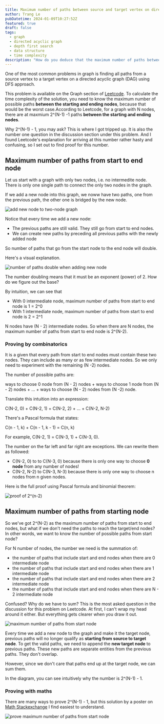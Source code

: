 ```yaml
---
title: Maximum number of paths between source and target vertex on directed acyclic graph
author: Trang Le
pubDatetime: 2024-01-09T10:27:52Z
featured: true
draft: false
tags:
  - graph
  - directed acyclic graph
  - depth first search
  - data structure
  - time complexity
description: "How do you deduce that the maximum number of paths between the starting and ending nodes in an directed acyclic graph is 2^(N-1) - 1?"
---
```


One of the most common problems in graph is finding all paths from a source vertex to a target vertex on a directed acyclic graph (DAG) using DFS approach.

This problem is available on the Graph section of [Leetcode](https://leetcode.com/problems/all-paths-from-source-to-target/editorial/). To calculate the time complexity of the solution, you need to know the maximum number of possible paths **between the starting and ending nodes**, because that would be the worst case.According to Leetcode, for a graph with N nodes, there are at maxmium 2^(N-1) -1 paths **between the starting and ending nodes**.

Why 2^(N-1) - 1, you may ask? This is where I got tripped up. It is also the number one question in the discussion section under this problem. And I found Leetcode's explanation for arriving at this number rather hasty and confusing, so I set out to find proof for this number.

## Maximum number of paths from start to end node

Let us start with a graph with only two nodes, i.e. no intermedite node. There is only one single path to connect the only two nodes in the graph.

If we add a new node into this graph, we noww have two paths, one from the previous path, the other one is bridged by the new node.

![add new node to two-node graph](../../assets/add-new-node-to-two-nodes-graph.png)

Notice that every time we add a new node:

- The previous paths are still valid. They still go from start to end nodes.
- We can create new paths by preceding all previous paths with the newly added node

So number of paths that go from the start node to the end node will double.

Here's a visual explanation.

![number of paths double when adding new node](../../assets/paths-double-when-adding-new-node.png)

The number doubling means that it must be an exponent (power) of 2. How do we figure out the base?

By intuition, we can see that

- With 0 intermediate node, maximum number of paths from start to end node is 1 = 2^0
- With 1 intermediate node, maximum number of paths from start to end node is 2 = 2^1

N nodes have (N - 2) intermediate nodes. So when there are N nodes, the maximum number of paths from start to end node is 2^(N-2).

### Proving by combinatorics

It is a given that every path from start to end nodes must contain these two nodes. They can include as many or as few intermediate nodes. So we only need to experiment with the remaining (N -2) nodes.

The number of possible paths are:

ways to choose 0 node from (N - 2) nodes + ways to choose 1 node from (N - 2) nodes + ... + ways to choose (N - 2) nodes from (N -2) node.

Translate this intuition into an expression:

C(N-2, 0) + C(N-2, 1) + C(N-2, 2) + ... + C(N-2, N-2)

There's a Pascal formula that states:

C(n - 1, k) + C(n - 1, k - 1) = C(n, k)

For example, C(N-2, 1) = C(N-3, 1) + C(N-3, 0).

The number on the far left and far right are exceptions. We can rewrite them as followed:

- C(N-2, 0) to to C(N-3, 0) because there is only one way to choose **0 node** from any number of nodes!
- C(N-2, N-2) to C(N-3, N-3) because there is only one way to choose n nodes from n given nodes.

Here is the full proof using Pascal formula and binomial theorem:

![proof of 2^(n-2)](../../assets/proving-maximum-number-of-paths-from-start-to-end-node.png)

## Maximum number of paths from starting node

So we've got 2^(N-2) as the maximum number of paths from start to end nodes, but what if we don't need the paths to reach the target/end nodes? In other words, we want to know the number of possible paths from start node?

For N number of nodes, the number we need is the summation of:

- the number of paths that include start and end nodes when there are 0 intermediate node
- the number of paths that include start and end nodes when there are 1 intermediate node
- the number of paths that include start and end nodes when there are 2 intermediate node
- the number of paths that include start and end nodes when there are N - 2 intermediate node

Confused? Why do we have to sum? This is the most asked question in the discussion for this problem on Leetcode. At first, I can't wrap my head around it either. But everything gets clearer when you draw it out.

![maximum number of paths from start node](../../assets/maximum-number-of-paths-from-start-node.png)

Every time we add a new node to the graph and make it the target node, previous paths will no longer qualify as **starting from source to target node**. To get the valid paths, we need to append the **new target node** to previous paths. These new paths are separate entities from the previous paths. They don't overlap.

However, since we don't care that paths end up at the target node, we can sum them.

In the diagram, you can see intuitively why the number is 2^(N-1) - 1.

### Proving with maths

There are many ways to prove 2^(N-1) - 1, but this solution by a poster on [Math Stackexchange](https://math.stackexchange.com/a/4367411/1277145) I find easiest to understand.

![prove maximum number of paths from start node](../../assets/maximum-number-of-paths-from-start-node.png)
